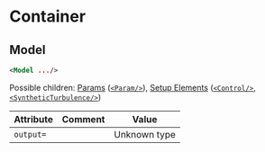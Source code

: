 #  Container 
##  Model 

```xml
<Model .../>
```

 
Possible children: [Params](Params.md) ([<code>&lt;Param/&gt;</code>](Params.md#param)), [Setup Elements](Setup-Elements.md) ([<code>&lt;Control/&gt;</code>](Setup-Elements.md#control), [<code>&lt;SyntheticTurbulence/&gt;</code>](Setup-Elements.md#syntheticturbulence)) 


| Attribute | Comment | Value |
| --- | --- | --- |
| `output=` |  | Unknown type |

